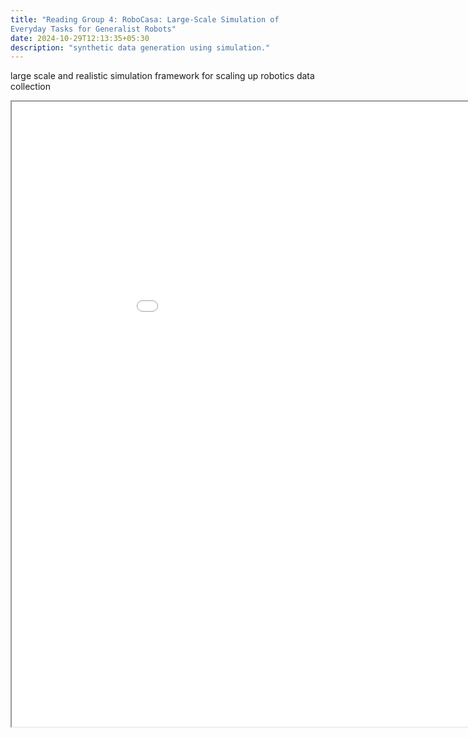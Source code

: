 ```yaml
---
title: "Reading Group 4: RoboCasa: Large-Scale Simulation of
Everyday Tasks for Generalist Robots"
date: 2024-10-29T12:13:35+05:30
description: "synthetic data generation using simulation."
---
```


large scale and realistic simulation framework for scaling up robotics data collection

<iframe src="/robocasa.pdf"  width="1000" height="1000" height="600px"></iframe>